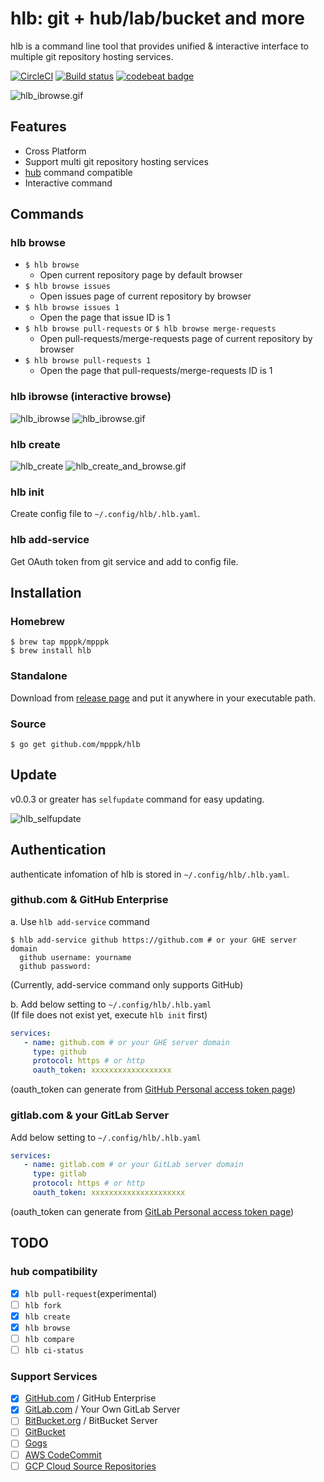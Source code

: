 # hlb: git + hub/lab/bucket and more
hlb is a command line tool that provides unified & interactive interface to multiple git repository hosting services.

[![CircleCI](https://circleci.com/gh/mpppk/hlb/tree/master.svg?style=svg)](https://circleci.com/gh/mpppk/hlb/tree/master)
[![Build status](https://ci.appveyor.com/api/projects/status/9jw7n8ruxseys95n/branch/master?svg=true)](https://ci.appveyor.com/project/mpppk/hlb/branch/master)
[![codebeat badge](https://codebeat.co/badges/544129f2-79a9-4641-8399-f06581cd2c53)](https://codebeat.co/projects/github-com-mpppk-hlb-master)

![hlb_ibrowse.gif](https://raw.githubusercontent.com/wiki/mpppk/hlb/images/hlb_ibrowse.gif)

## Features
* Cross Platform
* Support multi git repository hosting services
* [hub](https://hub.github.com) command compatible 
* Interactive command

## Commands
### hlb browse
* `$ hlb browse`
    * Open current repository page by default browser
* `$ hlb browse issues`
    * Open issues page of current repository by browser
* `$ hlb browse issues 1` 
    * Open the page that issue ID is 1
* `$ hlb browse pull-requests` or `$ hlb browse merge-requests`
    * Open pull-requests/merge-requests page of current repository by browser
* `$ hlb browse pull-requests 1`
    * Open the page that pull-requests/merge-requests ID is 1

### hlb ibrowse (interactive browse)
![hlb_ibrowse](https://i.gyazo.com/510fe10751129f1716b3a99b1a5014ec.png)
![hlb_ibrowse.gif](https://raw.githubusercontent.com/wiki/mpppk/hlb/images/hlb_ibrowse.gif)

### hlb create
![hlb_create](https://i.gyazo.com/56d7fe0535e79819c22ec4248fcfabc4.png)
![hlb_create_and_browse.gif](https://raw.githubusercontent.com/wiki/mpppk/hlb/images/hlb_create_and_browse.gif)

### hlb init
Create config file to `~/.config/hlb/.hlb.yaml`.

### hlb add-service
Get OAuth token from git service and add to config file.

## Installation
### Homebrew
```Shell
$ brew tap mpppk/mpppk
$ brew install hlb
```

### Standalone
Download from [release page](https://github.com/mpppk/hlb/releases) and put it anywhere in your executable path.

### Source
```Shell
$ go get github.com/mpppk/hlb
```

## Update
v0.0.3 or greater has `selfupdate` command for easy updating.

![hlb_selfupdate](https://raw.githubusercontent.com/wiki/mpppk/hlb/images/hlb_selfupdate.gif)

## Authentication
authenticate infomation of hlb is stored in `~/.config/hlb/.hlb.yaml`.

### github.com & GitHub Enterprise
a. Use `hlb add-service` command
 ```Shell
 $ hlb add-service github https://github.com # or your GHE server domain
   github username: yourname
   github password:   
 ```
(Currently, add-service command only supports GitHub)

b. Add below setting to `~/.config/hlb/.hlb.yaml`  
(If file does not exist yet, execute `hlb init` first)
```yaml
services:
   - name: github.com # or your GHE server domain
     type: github
     protocol: https # or http
     oauth_token: xxxxxxxxxxxxxxxxxx
```
(oauth_token can generate from [GitHub Personal access token page](https://github.com/settings/tokens))

### gitlab.com & your GitLab Server 
Add below setting to `~/.config/hlb/.hlb.yaml`

```yaml
services:
   - name: gitlab.com # or your GitLab server domain
     type: gitlab
     protocol: https # or http
     oauth_token: xxxxxxxxxxxxxxxxxxxxx
```
(oauth_token can generate from [GitLab Personal access token page](https://gitlab.com/profile/personal_access_tokens))

## TODO
### hub compatibility
- [x] `hlb pull-request`(experimental)
- [ ] `hlb fork`
- [x] `hlb create`
- [x] `hlb browse`
- [ ] `hlb compare`
- [ ] `hlb ci-status`

### Support Services
- [x] [GitHub.com](https://github.com) / GitHub Enterprise
- [x] [GitLab.com](https://gitlab.com) / Your Own GitLab Server
- [ ] [BitBucket.org](https://bitbucket.org) / BitBucket Server
- [ ] [GitBucket](https://github.com/gitbucket/gitbucket)
- [ ] [Gogs](https://gogs.io)
- [ ] [AWS CodeCommit](https://aws.amazon.com/codecommit/)
- [ ] [GCP Cloud Source Repositories](https://cloud.google.com/source-repositories/)
